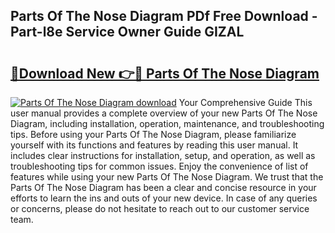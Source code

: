 ## Parts Of The Nose Diagram PDf Free Download - Part-l8e Service Owner Guide GIZAL

# <h2><a href="http://dflkvc.blite.top/?on=Parts+Of+The+Nose+Diagram">🔗Download New 👉🔴 Parts Of The Nose Diagram</a></h2>

[![Parts Of The Nose Diagram download](https://i.imgur.com/lujVjoI.png)](http://dflkvc.blite.top/?on=Parts+Of+The+Nose+Diagram)
Your Comprehensive Guide This user manual provides a complete overview of your new Parts Of The Nose Diagram, including installation, operation, maintenance, and troubleshooting tips. Before using your Parts Of The Nose Diagram, please familiarize yourself with its functions and features by reading this user manual. It includes clear instructions for installation, setup, and operation, as well as troubleshooting tips for common issues. Enjoy the convenience of list of features while using your new Parts Of The Nose Diagram. We trust that the Parts Of The Nose Diagram has been a clear and concise resource in your efforts to learn the ins and outs of your new device. In case of any queries or concerns, please do not hesitate to reach out to our customer service team.
